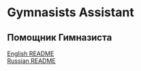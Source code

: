 # Gymnasists Assistant
## Помощник Гимназиста
[English README](https://github.com/AlexanderVoronkov/GymnasistsAssistant2/blob/master/README_en.md)  
[Russian README](https://github.com/AlexanderVoronkov/GymnasistsAssistant2/blob/master/README_ru.md)
